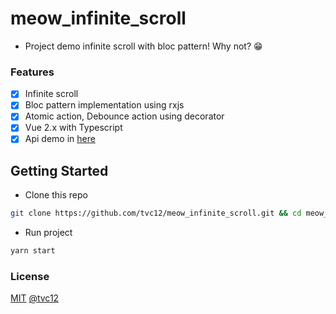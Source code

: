 # meow_infinite_scroll

- Project demo infinite scroll with bloc pattern! Why not? 😁

### Features

- [x] Infinite scroll
- [x] Bloc pattern implementation using rxjs
- [x] Atomic action, Debounce action using decorator
- [x] Vue 2.x with Typescript
- [x] Api demo in [here](https://dummyjson.com/docs/products)

## Getting Started

+ Clone this repo

```sh
git clone https://github.com/tvc12/meow_infinite_scroll.git && cd meow_infinite_scroll && yarn
```

+ Run project

```sh
yarn start
```

### License

[MIT](./LICENSE) [@tvc12](https://github.com/tvc12)
